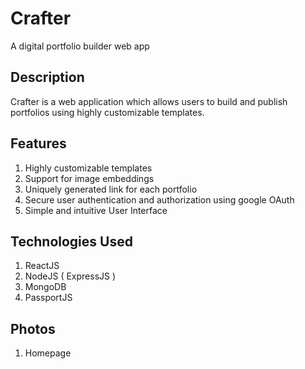 # Crafter
A digital portfolio builder web app

## Description

Crafter is a web application which allows users to build and publish portfolios using highly customizable templates. 

## Features

1. Highly customizable templates
2. Support for image embeddings
3. Uniquely generated link for each portfolio
4. Secure user authentication and authorization using google OAuth
5. Simple and intuitive User Interface

## Technologies Used

1. ReactJS
2. NodeJS ( ExpressJS )
3. MongoDB
4. PassportJS

## Photos

1. Homepage
   
